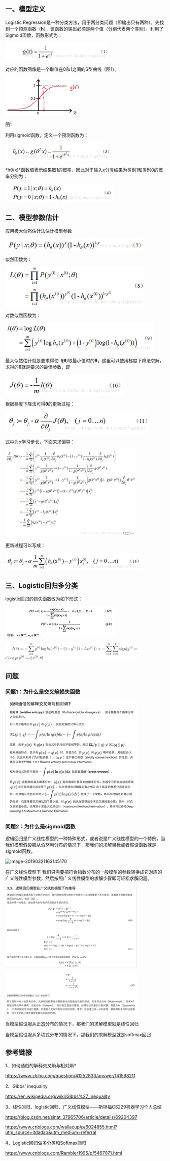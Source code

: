 ## **一、模型定**义

Logistic Regression是一种分类方法，用于两分类问题（即输出只有两种）。先找到一个预测函数（**h**），该函数的输出必须是两个值（分别代表两个类别），利用了Sigmoid函数，函数形式为：

![image-20190321162219620](./images/image-20190321162219620.png)        

对应的函数图像是一个取值在0和1之间的S型曲线（图1）。

![image-20190321162308738](./images/image-20190321162308738.png) 

图1

 

利用sigmoid函数，定义一个预测函数为：

![image-20190321162405428](./images/image-20190321162405428.png)

*hθ(x)*函数值表示结果取1的概率，因此对于输入x分类结果为类别1和类别0的概率分别为：

![image-20190321162444109](./images/image-20190321162444109.png)

 

## 二、模型参数估计

应用极大似然估计法估计模型参数

![image-20190321162604756](./images/image-20190321162604756.png)

似然函数为：

![image-20190321162642641](./images/image-20190321162642641.png)

对数似然函数为：

![image-20190321162713148](./images/image-20190321162713148.png)



最大似然估计就是要求得使-**l(θ**)取最小值时的**θ**，这里可以使用梯度下降法求解，求得的**θ**就是要求的最佳参数，即

![image-20190321162742917](./images/image-20190321162742917.png)



根据梯度下降法可得**θ**的更新过程：

![image-20190321162805597](./images/image-20190321162805597.png)

式中为*α*学习步长，下面来求偏导：

![image-20190321162834043](./images/image-20190321162834043.png) 

更新过程可以写成：

![image-20190321162859329](./images/image-20190321162859329.png)



## 三、Logistic回归多分类

logistic回归的损失函数改为如下形式：

![image-20190321162946749](./images/image-20190321162946749.png)

![image-20190321163014767](./images/image-20190321163014767.png)



## 问题

### 问题1：为什么是交叉熵损失函数

![image-20190321163105963](./images/image-20190321163105963.png)

 

  

### 问题2：为什么是sigmoid函数

逻辑回归是广义线性模型的一种特殊形式，或者说是广义线性模型的一个特例，当我们模型假设服从伯努利分布的情况下，那我们的求解目标或者假设函数就是sigmoid函数。

![image-20190321163145170](/Users/weishiwei/GitHub/machine-learning-notes/logistics_regression/images/image-20190321163145170.png)



在广义线性模型下 我们只需要把符合指数分布的一般模型的参数转换成它对应的广义线性模型参数，然后按照广义线性模型的求解步骤即可轻松求解问题。

![image-20190321163211858](./images/image-20190321163211858.png)

![image-20190321163242886](./images/image-20190321163242886.png)

当模型假设服从正态分布的情况下，那我们的求解模型就是线性回归

当模型假设服从多项式分布的情况下，那我们的求解模型就是softmax回归

 

 

## 参考链接

1、如何通俗的解释交叉熵与相对熵?

<https://www.zhihu.com/question/41252833/answer/141598211>

2、Gibbs' inequality

https://en.wikipedia.org/wiki/Gibbs%27_inequality

3、线性回归、logistic回归、广义线性模型——斯坦福CS229机器学习个人总结

<https://blog.csdn.net/sinat_37965706/article/details/69204397>

<https://www.cnblogs.com/wallacup/p/6024855.html?utm_source=itdadao&utm_medium=referral>

4、Logistic回归做多分类和Softmax回归

https://www.cnblogs.com/Rambler1995/p/5467071.html